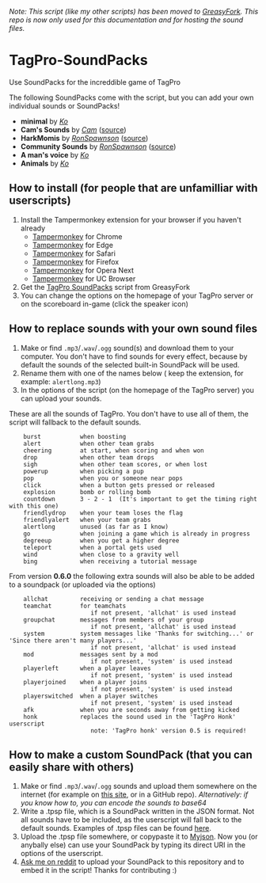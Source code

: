 *Note: This script (like my other scripts) has been moved to [GreasyFork](https://greasyfork.org/scripts/34785-tagpro-soundpacks). This repo is now only used for this documentation and for hosting the sound files.*

# TagPro-SoundPacks
Use SoundPacks for the increddible game of TagPro

The following SoundPacks come with the script, but you can add your own individual sounds or SoundPacks!

* **minimal** by [*Ko*](https://reddit.com/u/Wilcooo)
* **Cam's Sounds** by [*Cam*](https://reddit.com/u/StrayCam) ([source](https://redd.it/2iw5di))
* **HarkMomis** by [*RonSpawnson*](https://reddit.com/u/RonSpawnsonTP) ([source](https://redd.it/3fg1yb))
* **Community Sounds** by [*RonSpawnson*](https://reddit.com/u/RonSpawnsonTP) ([source](https://go.twitch.tv/ronspawnson/videos/all))
* **A man's voice** by [*Ko*](https://reddit.com/u/Wilcooo)
* **Animals** by [*Ko*](https://reddit.com/u/Wilcooo)

## How to install (for people that are unfamilliar with userscripts)
1. Install the Tampermonkey extension for your browser if you haven't already
   + [Tampermonkey](https://chrome.google.com/webstore/detail/dhdgffkkebhmkfjojejmpbldmpobfkfo "Install on Chrome") for Chrome
   + [Tampermonkey](https://www.microsoft.com/store/apps/9NBLGGH5162S "Install on Edge") for Edge
   + [Tampermonkey](https://safari.tampermonkey.net/tampermonkey.safariextz "Install on Safari") for Safari
   + [Tampermonkey](https://addons.mozilla.org/en-US/firefox/addon/tampermonkey/ "Install on Firefox") for Firefox
   + [Tampermonkey](https://addons.opera.com/en/extensions/details/tampermonkey-beta/ "Install on Opera Next") for Opera Next
   + [Tampermonkey](https://play.google.com/store/apps/details?id=net.tampermonkey.uc "Install on UC Browser") for UC Browser
2. Get the [TagPro SoundPacks](https://greasyfork.org/en/scripts/34785-tagpro-soundpacks "Add to Tampermonkey") script from GreasyFork
3. You can change the options on the homepage of your TagPro server or on the scoreboard in-game (click the speaker icon)

## How to replace sounds with your own sound files
1. Make or find `.mp3`/`.wav`/`.ogg` sound(s) and download them to your computer. You don't have to find sounds for every effect, because by default the sounds of the selected built-in SoundPack will be used.
2. Rename them with one of the names below ( keep the extension, for example: `alertlong.mp3`)
3. In the options of the script (on the homepage of the TagPro server) you can upload your sounds.

These are all the sounds of TagPro. You don't have to use all of them, the script will fallback to the default sounds.

        burst           when boosting
        alert           when other team grabs
        cheering        at start, when scoring and when won
        drop            when other team drops
        sigh            when other team scores, or when lost
        powerup         when picking a pup
        pop             when you or someone near pops
        click           when a button gets pressed or released
        explosion       bomb or rolling bomb
        countdown       3 - 2 - 1  (It's important to get the timing right with this one)
        friendlydrop    when your team loses the flag
        friendlyalert   when your team grabs
        alertlong       unused (as far as I know)
        go              when joining a game which is already in progress
        degreeup        when you get a higher degree
        teleport        when a portal gets used
        wind            when close to a gravity well
        bing            when receiving a tutorial message

From version **0.6.0** the following extra sounds will also be able to be added to a soundpack (or uploaded via the options)

        allchat         receiving or sending a chat message
        teamchat        for teamchats
                           if not present, 'allchat' is used instead
        groupchat       messages from members of your group
                           if not present, 'allchat' is used instead
        system          system messages like 'Thanks for switching...' or 'Since there aren't many players...'
                           if not present, 'allchat' is used instead
        mod             messages sent by a mod
                           if not present, 'system' is used instead
        playerleft      when a player leaves
                           if not present, 'system' is used instead
        playerjoined    when a player joins
                           if not present, 'system' is used instead
        playerswitched  when a player switches
                           if not present, 'system' is used instead
        afk             when you are seconds away from getting kicked
        honk            replaces the sound used in the 'TagPro Honk' userscript
                           note: 'TagPro honk' version 0.5 is required!

## How to make a custom SoundPack (that you can easily share with others)
1. Make or find `.mp3`/`.wav`/`.ogg` sounds and upload them somewhere on the internet (for example on [this site](https://vocaroo.com/?upload), or in a GitHub repo). *Alternatively: if you know how to, you can encode the sounds to base64*
2. Write a .tpsp file, which is a SoundPack written in the JSON format. Not all sounds have to be included, as the userscript will fall back to the default sounds. Examples of .tpsp files can be found [here](SoundPacks "SoundPacks").
3. Upload the .tpsp file somewhere, or copypaste it to [Myjson](http://myjson.com). Now you (or anybally else) can use your SoundPack by typing its direct URI in the options of the userscript.
4. [Ask me on reddit](https://reddit.com/user/wilcooo "/u/wilcooo") to upload your SoundPack to this repository and to embed it in the script! Thanks for contributing :)
